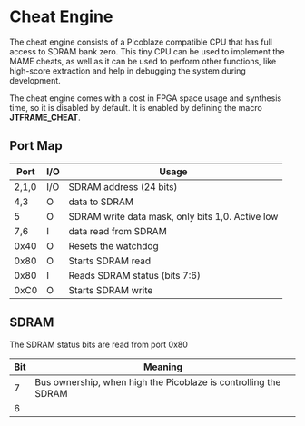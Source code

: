 # Cheat Engine

The cheat engine consists of a Picoblaze compatible CPU that has full access
to SDRAM bank zero. This tiny CPU can be used to implement the MAME cheats,
as well as it can be used to perform other functions, like high-score
extraction and help in debugging the system during development.

The cheat engine comes with a cost in FPGA space usage and synthesis time, so
it is disabled by default. It is enabled by defining the macro **JTFRAME_CHEAT**.

## Port Map

Port   | I/O    |  Usage
-------|--------|-------------------------
2,1,0  | I/O    | SDRAM address (24 bits)
4,3    | O      | data to SDRAM
5      | O      | SDRAM write data mask, only bits 1,0. Active low
7,6    | I      | data read from SDRAM
0x40   | O      | Resets the watchdog
0x80   | O      | Starts SDRAM read
0x80   | I      | Reads SDRAM status (bits 7:6)
0xC0   | O      | Starts SDRAM write

## SDRAM

The SDRAM status bits are read from port 0x80

Bit   |  Meaning
------|--------------
7     | Bus ownership, when high the Picoblaze is controlling the SDRAM
6     |
